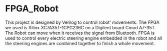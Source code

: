 # FPGA_Robot
This project is designed by Verilog to control robot' movements.
The FPGA we used is Xilinx XC7A35T-1CPG236C on a Digilent board Cmod A7-35T.
The Robot can move when it receives the signal from Bluetooth. 
FPGA is used to control every electric steering engine embedded in the robot 
and all the steering engines are combined together to finish a whole movement.
